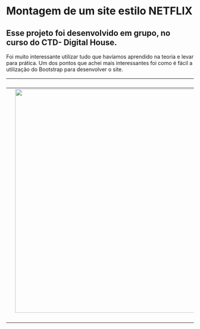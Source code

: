 # Montagem de um site estilo NETFLIX

## Esse projeto foi desenvolvido em grupo, no curso do CTD- Digital House. 

Foi muito interessante utilizar tudo que havíamos aprendido na teoria e levar para prática. Um dos pontos que achei mais interessantes foi como é fácil a utilização do Bootstrap para desenvolver o site. 

| <p align="center"> |                                                              |
| ------------------ | ------------------------------------------------------------ |
|                    | <img width="600" src='./checkpoint 3/assets/clipemaker.gif'> |
|                    | </p>                                                         |
